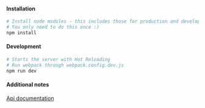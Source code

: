 
#### Installation
```bash
# Install node modules - this includes those for production and development
# You only need to do this once :)
npm install
```

#### Development

```bash
# Starts the server with Hot Reloading
# Run webpack through webpack.config.dev.js
npm run dev

```

#### Additional notes

[Api documentation](https://app.swaggerhub.com/apis-docs/sergioshev/todo-test-server/1.0.0)
